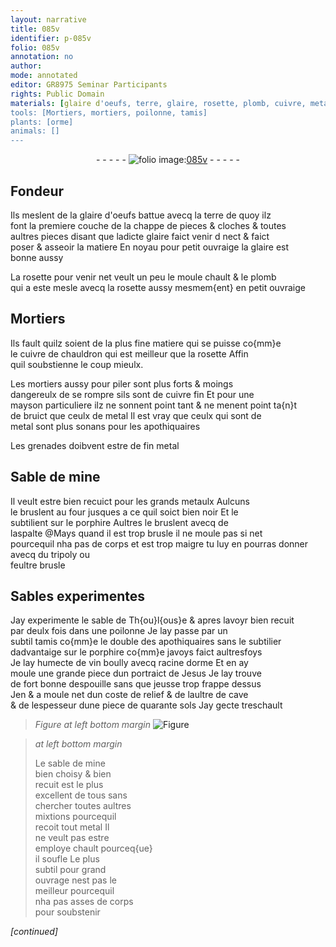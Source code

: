 ```yaml
---
layout: narrative
title: 085v
identifier: p-085v
folio: 085v
annotation: no
author:
mode: annotated
editor: GR8975 Seminar Participants
rights: Public Domain
materials: [glaire d'oeufs, terre, glaire, rosette, plomb, cuivre, metal, metaulx, porphire, aspalte, tripoly, feultre, vin, racine dorme, sols]
tools: [Mortiers, mortiers, poilonne, tamis]
plants: [orme]
animals: []
---
```


<div class="folio" align="center">- - - - - <a href="http://gallica.bnf.fr/ark:/12148/btv1b10500001g/f176.image" target="_blank"><img src="https://cu-mkp.github.io/2017-workshop-edition/assets/photo-icon.png" alt="folio image: " style="display:inline-block; margin-bottom:-3px;"/>085v</a> - - - - - </div>  
  

## <span class="pro">Fondeur</span>

 
Ils meslent de la <span class="m">glaire d'oeufs</span> battue avecq la <span class="m">terre</span> de quoy ilz<br/> font la premiere couche de la chappe de pieces & cloches & toutes<br/> aultres pieces disant que ladicte <span class="m">glaire</span> faict venir d nect & faict<br/> poser & asseoir la matiere En noyau pour petit ouvraige la <span class="m">glaire</span> est<br/> bonne aussy
 
La <span class="m">rosette</span> pour venir net veult un peu le moule chault & le <span class="m">plomb</span><br/> qui a este mesle avecq la <span class="m">rosette</span> aussy mesmem{ent} en petit ouvraige
 
 
  

## <span class="tl">Mortiers</span>

 
Ils fault quilz soient de la plus fine matiere qui se puisse co{mm}e<br/> le <span class="m">cuivre</span> de chauldron qui est meilleur que la <span class="m">rosette</span> Affin<br/> quil soubstienne le coup mieulx.
 
Les <span class="tl">mortiers</span> aussy pour piler sont plus forts & moings<br/> dangereulx de se rompre sils sont de <span class="m">cuivre</span> fin Et pour une<br/> mayson particuliere ilz ne sonnent point tant & ne menent point ta{n}t<br/> de bruict que ceulx de <span class="m">metal</span> Il est vray que ceulx qui sont de<br/> <span class="m">metal</span> sont plus sonans pour les <span class="pro">apothiquaires</span>
 
Les grenades doibvent estre de fin <span class="m">metal</span>
 
 
  

## Sable de mine

 
Il veult estre bien recuict pour les grands <span class="m">metaulx</span> Aulcuns<br/> le bruslent au four jusques a ce quil soict bien noir Et le<br/> subtilient sur le <span class="m">porphire</span> Aultres le bruslent avecq de<br/> l<span class="m">aspalte</span> @Mays quand il est trop brusle il ne moule pas si net<br/> pourcequil nha pas de corps et est trop maigre tu luy en pourras donner avecq du <span class="m">tripoly</span> ou<br/> <span class="m">feultre</span> brusle
 
 
  

## Sables experimentes

 
Jay experimente le sable de <span class="pl">Th{ou}l{ous}e</span> & apres lavoyr bien recuit<br/> par deulx fois dans une <span class="tl">poilonne</span> Je lay passe par un<br/> subtil <span class="tl">tamis</span> co{mm}e le double des <span class="pro">apothiquaires</span> sans le subtilier<br/> dadvantaige sur le <span class="m">porphire</span> co{mm}e javoys faict aultresfoys<br/> Je lay humecte de <span class="m">vin</span> boully avecq <span class="m">racine d<span class="pa">orme</span></span> Et en ay<br/> moule une grande piece dun portraict de Jesus Je lay trouve<br/> de fort bonne despouille sans que jeusse trop frappe dessus<br/> Jen & a moule net dun coste de relief & de laultre de cave<br/> & de lespesseur dune piece de quarante <span class="m">sols</span> Jay gecte treschault
 
> *Figure*
> *at left bottom margin*
> <a href="" target="_blank"><img src="https://cu-mkp.github.io/GR8975-edition/assets/photo-icon.png" alt="Figure" style="display:inline-block; margin-bottom:-3px;"/></a>
 
> *at left bottom margin*
> 
>  Le sable de mine<br/> bien choisy & bien<br/> recuit est le plus<br/> excellent de tous sans<br/> chercher toutes aultres<br/> mixtions pourcequil<br/> recoit tout <span class="m">metal</span> Il<br/> ne veult pas estre<br/> employe chault pourceq{ue}<br/> il soufle Le plus<br/> subtil pour grand<br/> ouvrage nest pas le<br/> meilleur pourcequil<br/> nha pas asses de corps<br/> pour soubstenir
 
*[continued]*
 
